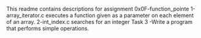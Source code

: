 This readme contains descriptions for assignment 0x0F-function_pointe
1-array_iterator.c executes a function given as a parameter on each element of an array.
2-int_index.c searches for an integer
Task 3 -Write a program that performs simple operations.
